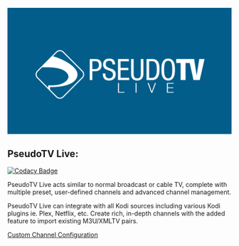 ![](https://raw.githubusercontent.com/PseudoTV/PseudoTV_Artwork/master/PseudoTV%20Live/Flat/PTVL%20-%20Metro%20-%20Fanart%20(1).png)

## PseudoTV Live:

[![Codacy Badge](https://api.codacy.com/project/badge/Grade/08d94293d3d8403fb5502c22eddfd32b)](https://app.codacy.com/manual/Lunatixz/PseudoTV_Live?utm_source=github.com&utm_medium=referral&utm_content=PseudoTV/PseudoTV_Live&utm_campaign=Badge_Grade_Settings)

PseudoTV Live acts similar to normal broadcast or cable TV, complete with multiple preset, user-defined channels and advanced channel management.

PseudoTV Live can integrate with all Kodi sources including various Kodi plugins ie. Plex, Netflix, etc.
Create rich, in-depth channels with the added feature to import existing M3U/XMLTV pairs.

[Custom Channel Configuration](https://raw.githubusercontent.com/PseudoTV/PseudoTV_Live/master/plugin.video.pseudotv.live/channels.json)